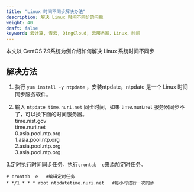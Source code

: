 ```yaml
---
title: "Linux 时间不同步解决办法"
description: 解决 Linux 时间不同步的问题
weight: 40
draft: false
keyword: 云计算, 青云, QingCloud, 云服务器，Linux，时间
---
```


本文以 CentOS 7.9系统为例介绍如何解决 Linux 系统时间不同步

## 解决方法

1. 执行 `yum install -y ntpdate` ，安装ntpdate，ntpdate 是一个 Linux 时间同步服务软件。

2. 输入 `ntpdate time.nuri.net` 同步时间，如果 time.nuri.net 服务器同步不了，可以换下面的时间服务器。  
   time.nist.gov  
   time.nuri.net  
   0.asia.pool.ntp.org  
   1.asia.pool.ntp.org  
   2.asia.pool.ntp.org  
   3.asia.pool.ntp.org  

3.定时执行时间同步任务。执行`crontab -e`来添加定时任务。

```
# crontab -e   #编辑定时任务
* */1 * * * root ntpdatetime.nuri.net   #每小时进行一次同步
```
